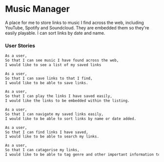 # Music Manager

A place for me to store links to music I find across the web, including YouTube, Spotify and Soundcloud. They are embedded them so they're easily playable. I can sort links by date and name.

### User Stories

```sh
As a user,
So that I can see music I have found across the web,
I would like to see a list of my saved links
```

```sh
As a user,
So that I can save links to that I find,
I would like to be able to save links.
```

```sh
As a user,
So that I can play the links I have saved easily,
I would like the links to be embedded within the listing.
```

```sh
As a user,
So that I can navigate my saved links easily,
I would like to be able to sort links by name or date added.
```

```sh
As a user,
So that I can find links I have saved,
I would like to be able to search my links.
```

```sh
As a user,
So that I can catagorise my links,
I would like to be able to tag genre and other important information to links.
```
